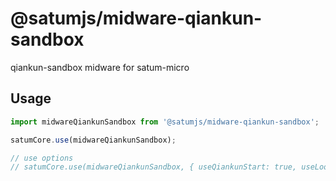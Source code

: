 # @satumjs/midware-qiankun-sandbox

qiankun-sandbox midware for satum-micro

## Usage

```js
import midwareQiankunSandbox from '@satumjs/midware-qiankun-sandbox';

satumCore.use(midwareQiankunSandbox);

// use options
// satumCore.use(midwareQiankunSandbox, { useQiankunStart: true, useLooseSandbox: true });
```

